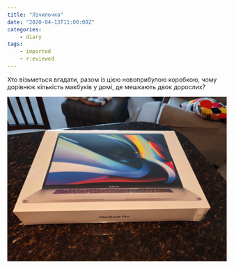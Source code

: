 ```yaml
---
title: "Лічилочка"
date: "2020-04-13T11:00:00Z"
categories:
    - diary
tags:
    - imported
    - r:eviewed
---
```


Хто візьметься вгадати, разом із цією новоприбулою коробкою, чому дорівнює кількість макбуків у домі, де мешкають двоє дорослих?

[![](thumb_00.jpg)](thumb_00.jpg)
